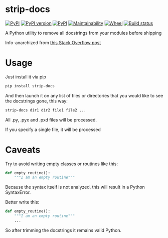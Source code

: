 # strip-docs
[![PyPI](https://img.shields.io/pypi/pyversions/strip-docs.svg)](https://pypi.python.org/pypi/strip-docs)
[![PyPI version](https://badge.fury.io/py/strip-docs.svg)](https://badge.fury.io/py/strip-docs)
[![PyPI](https://img.shields.io/pypi/implementation/strip-docs.svg)](https://pypi.python.org/pypi/strip-docs)
[![Maintainability](https://api.codeclimate.com/v1/badges/657b03d115f6e001633c/maintainability)](https://codeclimate.com/github/smok-serwis/strip-docs/maintainability)
[![Wheel](https://img.shields.io/pypi/wheel/strip-docs.svg)](https://pypi.org/project/strip-docs/)
[![Build status](https://circleci.com/gh/smok-serwis/strip-docs.svg?style=shield)](https://app.circleci.com/pipelines/github/smok-serwis/strip-docs)

A Python utility to remove all docstrings from your modules before shipping


Info-anarchized from 
[this Stack Overflow post](https://stackoverflow.com/questions/1769332/script-to-remove-python-comments-docstrings)


# Usage

Just install it via pip

```bash
pip install strip-docs
```

And then launch it on any list of files or directories that you would like
to see the docstrings gone, this way:

```bash
strip-docs dir1 dir2 file1 file2 ...
```

All .py, .pyx and .pxd files will be processed.

If you specify a single file, it will be processed

# Caveats

Try to avoid writing empty classes or routines like this:

```python
def empty_routine():
    """I am an empty routine"""
```

Because the syntax itself is not analyzed, this will result in a Python SyntaxError.

Better write this:

```python
def empty_routine():
    """I am an empty routine"""
    ...
```

So after trimming the docstrings it remains valid Python.

